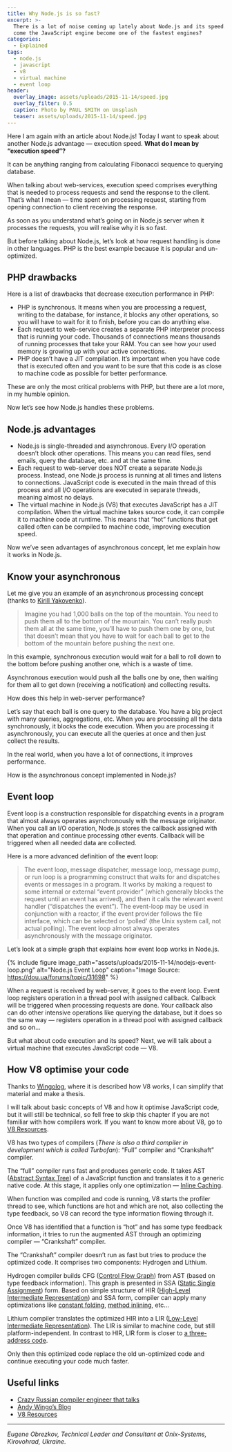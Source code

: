 ```yaml
---
title: Why Node.js is so fast?
excerpt: >-
  There is a lot of noise coming up lately about Node.js and its speed. But how
  come the JavaScript engine become one of the fastest engines?
categories:
  - Explained
tags:
  - node.js
  - javascript
  - v8
  - virtual machine
  - event loop
header:
  overlay_image: assets/uploads/2015-11-14/speed.jpg
  overlay_filter: 0.5
  caption: Photo by PAUL SMITH on Unsplash
  teaser: assets/uploads/2015-11-14/speed.jpg
---
```


Here I am again with an article about Node.js!
Today I want to speak about another Node.js advantage — execution speed.
**What do I mean by “execution speed”?**

It can be anything ranging from calculating Fibonacci sequence to querying database.

When talking about web-services, execution speed comprises everything that is needed to process requests and send the response to the client.
That’s what I mean — time spent on processing request, starting from opening connection to client receiving the response.

As soon as you understand what’s going on in Node.js server when it processes the requests, you will realise why it is so fast.

But before talking about Node.js, let’s look at how request handling is done in other languages.
PHP is the best example because it is popular and un-optimized.

## PHP drawbacks

Here is a list of drawbacks that decrease execution performance in PHP:

- PHP is synchronous. It means when you are processing a request, writing to the database, for instance, it blocks any other operations, so you will have to wait for it to finish, before you can do anything else.
- Each request to web-service creates a separate PHP interpreter process that is running your code. Thousands of connections means thousands of running processes that take your RAM. You can see how your used memory is growing up with your active connections.
- PHP doesn’t have a JIT compilation. It’s important when you have code that is executed often and you want to be sure that this code is as close to machine code as possible for better performance.

These are only the most critical problems with PHP, but there are a lot more, in my humble opinion.

Now let’s see how Node.js handles these problems.

## Node.js advantages

- Node.js is single-threaded and asynchronous. Every I/O operation doesn’t block other operations. This means you can read files, send emails, query the database, etc. and at the same time.
- Each request to web-server does NOT create a separate Node.js process. Instead, one Node.js process is running at all times and listens to connections. JavaScript code is executed in the main thread of this process and all I/O operations are executed in separate threads, meaning almost no delays.
- The virtual machine in Node.js (V8) that executes JavaScript has a JIT compilation. When the virtual machine takes source code, it can compile it to machine code at runtime. This means that “hot” functions that get called often can be compiled to machine code, improving execution speed.

Now we’ve seen advantages of asynchronous concept, let me explain how it works in Node.js.

## Know your asynchronous

Let me give you an example of an asynchronous processing concept (thanks to [Kirill Yakovenko](https://medium.com/u/31c245cac677)).

> Imagine you had 1,000 balls on the top of the mountain. You need to push them all to the bottom of the mountain. You can’t really push them all at the same time, you’ll have to push them one by one, but that doesn’t mean that you have to wait for each ball to get to the bottom of the mountain before pushing the next one.

In this example, synchronous execution would wait for a ball to roll down to the bottom before pushing another one, which is a waste of time.

Asynchronous execution would push all the balls one by one, then waiting for them all to get down (receiving a notification) and collecting results.

How does this help in web-server performance?

Let’s say that each ball is one query to the database.
You have a big project with many queries, aggregations, etc.
When you are processing all the data synchronously, it blocks the code execution.
When you are processing it asynchronously, you can execute all the queries at once and then just collect the results.

In the real world, when you have a lot of connections, it improves performance.

How is the asynchronous concept implemented in Node.js?

## Event loop

Event loop is a construction responsible for dispatching events in a program that almost always operates asynchronously with the message originator.
When you call an I/O operation, Node.js stores the callback assigned with that operation and continue processing other events.
Callback will be triggered when all needed data are collected.

Here is a more advanced definition of the event loop:

> The event loop, message dispatcher, message loop, message pump, or run loop is a programming construct that waits for and dispatches events or messages in a program. It works by making a request to some internal or external “event provider” (which generally blocks the request until an event has arrived), and then it calls the relevant event handler (“dispatches the event”). The event-loop may be used in conjunction with a reactor, if the event provider follows the file interface, which can be selected or ‘polled’ (the Unix system call, not actual polling). The event loop almost always operates asynchronously with the message originator.

Let’s look at a simple graph that explains how event loop works in Node.js.

{% include figure image_path="assets/uploads/2015-11-14/nodejs-event-loop.png" alt="Node.js Event Loop" caption="Image Source: <https://dou.ua/forums/topic/31698>" %}

When a request is received by web-server, it goes to the event loop.
Event loop registers operation in a thread pool with assigned callback.
Callback will be triggered when processing requests are done.
Your callback also can do other intensive operations like querying the database, but it does so the same way — registers operation in a thread pool with assigned callback and so on…

But what about code execution and its speed?
Next, we will talk about a virtual machine that executes JavaScript code — V8.

## How V8 optimise your code

Thanks to [Wingolog](https://wingolog.org/tags/v8), where it is described how V8 works, I can simplify that material and make a thesis.

I will talk about basic concepts of V8 and how it optimise JavaScript code, but it will still be technical, so fell free to skip this chapter if you are not familiar with how compilers work.
If you want to know more about V8, go to [V8 Resources](http://mrale.ph/v8/resources.html).

V8 has two types of compilers (_There is also a third compiler in development which is called Turbofan_): “Full” compiler and “Crankshaft” compiler.

The “full” compiler runs fast and produces generic code.
It takes AST ([Abstract Syntax Tree](https://en.wikipedia.org/wiki/Abstract_syntax_tree)) of a JavaScript function and translates it to a generic native code.
At this stage, it applies only one optimization — [Inline Caching](https://en.wikipedia.org/wiki/Inline_caching).

When function was compiled and code is running, V8 starts the profiler thread to see, which functions are hot and which are not, also collecting the type feedback, so V8 can record the type information flowing through it.

Once V8 has identified that a function is “hot” and has some type feedback information, it tries to run the augmented AST through an optimizing compiler — “Crankshaft” compiler.

The “Crankshaft” compiler doesn’t run as fast but tries to produce the optimized code.
It comprises two components: Hydrogen and Lithium.

Hydrogen compiler builds CFG ([Control Flow Graph](https://en.wikipedia.org/wiki/Control_flow_graph)) from AST (based on type feedback information).
This graph is presented in SSA ([Static Single Assignment](https://en.wikipedia.org/wiki/Static_single_assignment_form)) form.
Based on simple structure of HIR ([High-Level Intermediate Representation](https://en.wikipedia.org/wiki/Intermediate_language)) and SSA form, compiler can apply many optimizations like [constant folding](https://en.wikipedia.org/wiki/Constant_folding), [method inlining](https://en.wikipedia.org/wiki/Inline_expansion), etc…

Lithium compiler translates the optimized HIR into a LIR ([Low-Level Intermediate Representation](https://en.wikipedia.org/wiki/Intermediate_language)).
The LIR is similar to machine code, but still platform-independent.
In contrast to HIR, LIR form is closer to [a three-address code](https://en.wikipedia.org/wiki/Three-address_code).

Only then this optimized code replace the old un-optimized code and continue executing your code much faster.

## Useful links

- [Crazy Russian compiler engineer that talks](http://mrale.ph)
- [Andy Wingo’s Blog](https://wingolog.org/tags/v8)
- [V8 Resources](http://mrale.ph/v8/resources.html)

---

_Eugene Obrezkov, Technical Leader and Consultant at Onix-Systems, Kirovohrad, Ukraine._

